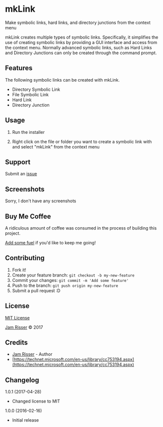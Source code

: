 # mkLink

Make symbolic links, hard links, and directory junctions from the context menu

mkLink creates multiple types of symbolic links. Specifically, it simplifies the use of creating symbolic links by providing a GUI interface and access from the context menu. Normally advanced symbolic links, such as Hard Links and Directory Junctions can only be created through the command prompt.


## Features
<!------------------------------------------------------->

The following symbolic links can be created with mkLink.

* Directory Symbolic Link
* File Symbolic Link
* Hard Link
* Directory Junction


## Usage
<!------------------------------------------------------->

1. Run the installer

2. Right click on the file or folder you want to create a symbolic link with and select "mkLink" from the context menu


## Support
<!------------------------------------------------------->

Submit an [issue](https://github.com/jamrizzi/readme/issues/new)


## Screenshots
<!------------------------------------------------------->

Sorry, I don't have any screenshots


## Buy Me Coffee
<!------------------------------------------------------->

A ridiculous amount of coffee was consumed in the process of building this project.

[Add some fuel](https://jamrizzi.com/#!/buy-me-coffee) if you'd like to keep me going!


## Contributing
<!------------------------------------------------------->

1. Fork it!
2. Create your feature branch: `git checkout -b my-new-feature`
3. Commit your changes: `git commit -m 'Add some feature'`
4. Push to the branch: `git push origin my-new-feature`
5. Submit a pull request :D


## License
<!------------------------------------------------------->

[MIT License](https://github.com/jamrizzi/readme/blob/master/LICENSE)

[Jam Risser](https://jamrizzi.com) &copy; 2017


## Credits
<!------------------------------------------------------->

* [Jam Risser](https://jamrizzi.com) - Author
* [https://technet.microsoft.com/en-us/library/cc753194.aspx](https://technet.microsoft.com/en-us/library/cc753194.aspx)


## Changelog
<!------------------------------------------------------->

1.0.1 (2017-04-28)
* Changed license to MIT

1.0.0 (2016-02-16)
* Initial release
